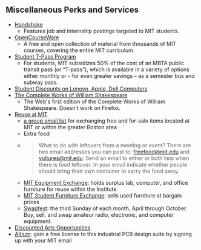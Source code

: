 ## Miscellaneous Perks and Services

* [Handshake](https://capd.mit.edu/resources/handshake/)
	* Features job and internship postings targeted to MIT students.
* [OpenCourseWare](https://ocw.mit.edu/)
	* A free and open collection of material from thousands of MIT courses, covering the entire MIT curriculum. 
* [Student T-Pass Program](https://web.mit.edu/facilities/transportation/tpass/students.html)
	* For students, MIT subsidizes 50% of the cost of an MBTA public transit pass (or “T-pass”), which is available in a variety of options either monthly or – for even greater savings – as a semester bus and subway pass.
* [Student Discounts on Lenovo, Apple, Dell Computers](http://kb.mit.edu/confluence/x/6ylhCQ)
* [The Complete Works of William Shakespeare](http://shakespeare.mit.edu/index.html)
	* The Web's first edition of the Complete Works of William Shakespeare. Doesn't work on Firefox.
* [Reuse at MIT](https://workinggreen.mit.edu/working-green/reuse-mit)
	* [a group email list](http://mailman.mit.edu/mailman/listinfo/reuse) for exchanging free and for-sale items located at MIT or within the greater Boston area
	* Extra food
	* > What to do with leftovers from a meeting or event? There are two email addresses you can post to: freefood@mit.edu and vultures@mit.edu. Send an email to either or both lists when there is food leftover. In your email indicate whether people should bring their own container to carry the food away.
	* [MIT Equipment Exchange](http://vpf.mit.edu/site/property/resources): holds surplus lab, computer, and office furniture for reuse within the Institute
	* [MIT Student Furniture Exchange](http://web.mit.edu/womensleague/fx/): sells used furniture at bargain prices
	* [Swapfest](http://web.mit.edu/w1mx/www/swapfest.shtml): the third Sunday of each month, April through October. Buy, sell, and swap amateur radio, electronic, and computer equipment.
* [Discounted Arts Opportunities](https://arts.mit.edu/camit/arts-access/)
* [Altium](https://www.altium.com/education/student-licenses): gain a free license to this 
industrial PCB design suite by signing up with your MIT email
